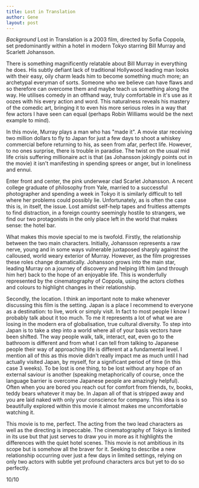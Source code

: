 ```yaml
---
title: Lost in Translation
author: Gene
layout: post
---
```


*Background*
Lost in Translation is a 2003 film, directed by Sofia Coppola, set predominantly within a hotel in modern Tokyo starring Bill Murray and Scarlett Johansson.


There is something magnificently relatable about Bill Murray in everything he does. His subtly defiant lack of traditional Hollywood leading man looks with their easy, oily charm leads him to become something much more; an archetypal everyman of sorts. Someone who we believe can have flaws and so therefore can overcome them and maybe teach us something along the way. He utilises comedy in an offhand way, truly comfortable in it's use as it oozes with his every action and word. This naturalness reveals his mastery of the comedic art, bringing it to even his more serious roles in a way that few actors I have seen can equal (perhaps Robin Williams would be the next example to mind).

In this movie, Murray plays a man who has "made it". A movie star receiving two million dollars to fly to Japan for just a few days to shoot a whiskey commercial before returning to his, as seen from afar, perfect life. However, to no ones surprise, there is trouble in paradise. The twist on the usual mid life crisis suffering millionaire act is that (as Johansson jokingly points out in the movie) it isn't manifesting in spending sprees or anger, but in loneliness and ennui.

Enter front and center, the pink underwear clad Scarlet Johansson. A recent college graduate of philosophy from Yale, married to a successful photographer and spending a week in Tokyo it is similarly difficult to tell where her problems could possibly lie. Unfortunately, as is often the case this is, in itself, the issue. Lost amidst self-help tapes and fruitless attempts to find distraction, in a foreign country seemingly hostile to strangers, we find our two protagonists in the only place left in the world that makes sense: the hotel bar.

What makes this movie special to me is twofold. Firstly, the relationship between the two main characters. Initially, Johansson represents a raw nerve, young and in some ways vulnerable juxtaposed sharply against the calloused, world weary exterior of Murray. However, as the film progresses these roles change dramatically. Johansson grows into the main star, leading Murray on a journey of discovery and helping lift him (and through him her) back to the hope of an enjoyable life. This is wonderfully represented by the cinematography of Coppola, using the actors clothes and colours to highlight changes in their relationship.

Secondly, the location. I think an important note to make whenever discussing this film is the setting. Japan is a place I recommend to everyone as a destination: to live, work or simply visit. In fact to most people I know I probably talk about it too much. To me it represents a lot of what we are losing in the modern era of globalisation, true cultural diversity. To step into Japan is to take a step into a world where all of your basis vectors have been shifted. The way people walk, talk, interact, eat, even go to the bathroom is different and from what I can tell from talking to Japanese people their way of approaching life is different at a fundamental level. I mention all of this as this movie didn't really impact me as much until I had actually visited Japan, by myself, for a significant period of time (in this case 3 weeks). To be lost is one thing, to be lost without any hope of an external saviour is another (speaking metaphorically of course, once the language barrier is overcome Japanese people are amazingly helpful). Often when you are bored you reach out for comfort from friends, tv, books, teddy bears whatever it may be. In Japan all of that is stripped away and you are laid naked with only your conscience for company. This idea is so beautifully explored within this movie it almost makes me uncomfortable watching it.

This movie is to me, perfect. The acting from the two lead characters as well as the directing is impeccable. The cinematography of Tokyo is limited in its use but that just serves to draw you in more as it highlights the differences with the quiet hotel scenes. This movie is not ambitious in its scope but is somehow all the braver for it. Seeking to describe a new relationship occurring over just a few days in limited settings, relying on only two actors with subtle yet profound characters arcs but yet to do so perfectly.

10/10
